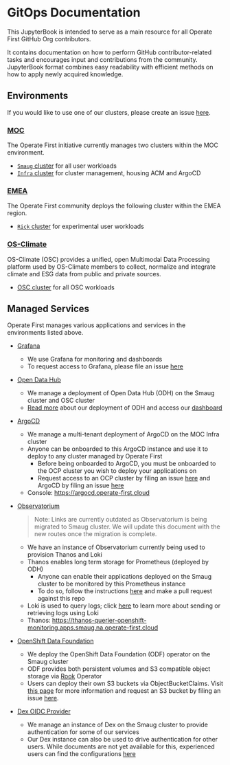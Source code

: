 # GitOps Documentation

This JupyterBook is intended to serve as a main resource for all Operate First GitHub Org contributors.

It contains documentation on how to perform GitHub contributor-related tasks and encourages input and contributions from
the community. JupyterBook format combines easy readability with efficient methods on how to apply newly acquired
knowledge.

## Environments

If you would like to use one of our clusters, please create an issue [here][3].

### [MOC][14]

The Operate First initiative currently manages two clusters within the MOC environment.

- [`Smaug` cluster][smaug] for all user workloads
- [`Infra` cluster][infra] for cluster management, housing ACM and ArgoCD

### [EMEA][23]

The Operate First community deploys the following cluster within the EMEA region.

- [`Rick` cluster][rick] for experimental user workloads

### [OS-Climate][24]

OS-Climate (OSC) provides a unified, open Multimodal Data Processing platform used by OS-Climate members to collect, normalize and integrate climate and ESG data from public and private sources.

- [OSC cluster][osc-cl] for all OSC workloads

## Managed Services

Operate First manages various applications and services in the environments listed above.

* [Grafana][6]

    * We use Grafana for monitoring and dashboards
    * To request access to Grafana, please file an issue [here][7]

* [Open Data Hub][15]
    * We manage a deployment of Open Data Hub (ODH) on the Smaug cluster and OSC cluster
    * [Read more][odh1] about our deployment of ODH and access our [dashboard][odh2]

* [ArgoCD][17]
    * We manage a multi-tenant deployment of ArgoCD on the MOC Infra cluster
    * Anyone can be onboarded to this ArgoCD instance and use it to deploy to any cluster managed by Operate First
        * Before being onboarded to ArgoCD, you must be onboarded to the OCP cluster you wish to deploy your applications on
        * Request access to an OCP cluster by filing an issue [here][4] and ArgoCD by filing an issue [here][5]
    * Console: https://argocd.operate-first.cloud

* [Observatorium][18]

    > Note: Links are currently outdated as Observatorium is being migrated to Smaug cluster. We will update this document with the new routes once the migration is complete.
    * We have an instance of Observatorium currently being used to provision Thanos and Loki
    * Thanos enables long term storage for Prometheus (deployed by ODH)
        * Anyone can enable their applications deployed on the Smaug cluster to be monitored by this Prometheus instance
        * To do so, follow the instructions [here][8] and make a pull request against this repo
    * Loki is used to query logs; click [here][9] to learn more about sending or retrieving logs using Loki
    * Thanos: https://thanos-querier-openshift-monitoring.apps.smaug.na.operate-first.cloud

* [OpenShift Data Foundation][20]
    * We deploy the OpenShift Data Foundation (ODF) operator on the Smaug cluster
    * ODF provides both persistent volumes and S3 compatible object storage via [Rook][12] Operator
    * Users can deploy their own S3 buckets via ObjectBucketClaims. Visit [this page][13] for more information and request an S3 bucket by filing an issue [here][10].

* [Dex OIDC Provider][21]

    * We manage an instance of Dex on the Smaug cluster to provide authentication for some of our services
    * Our Dex instance can also be used to drive authentication for other users. While documents are not yet available for this, experienced users can find the configurations [here][11]

[3]: https://github.com/operate-first/support/issues/new?assignees=&labels=onboarding&template=onboarding_to_cluster.yaml&title=
[4]: https://github.com/operate-first/support/issues/new?assignees=&labels=onboarding&template=onboarding_to_cluster.yaml&title=
[5]: https://github.com/operate-first/support/issues/new?assignees=&labels=onboarding&template=onboarding_argocd.yaml&title=
[6]: https://grafana.com/
[7]: https://github.com/operate-first/support/issues
[8]: https://github.com/operate-first/support/blob/main/docs/add_service_monitoring.md
[9]: https://www.operate-first.cloud/users/apps/docs/observatorium/loki/README.md
[10]: https://github.com/operate-first/support/issues/new?assignees=first-operator&labels=kind%2Fonboarding%2Carea%2Fbucket&template=ceph_bucket_request.yaml&title=BUCKET%3A+%3Cname%3E
[11]: https://github.com/operate-first/apps/tree/master/dex
[12]: https://rook.io/
[13]: ocs/claiming_object_store.md
[14]: https://massopen.cloud/
[15]: https://opendatahub.io/
[17]: https://argoproj.github.io/argo-cd/
[18]: https://github.com/observatorium
[20]: https://cloud.redhat.com/products/container-storage/?extIdCarryOver=true&sc_cid=701f2000001Css5AAC
[21]: https://github.com/dexidp/dex
[23]: https://www.hetzner.com/
[24]: https://github.com/os-climate/os_c_data_commons
[smaug]: https://console-openshift-console.apps.smaug.na.operate-first.cloud/
[infra]: https://console-openshift-console.apps.moc-infra.massopen.cloud/
[rick]: https://console-openshift-console.apps.rick.emea.operate-first.cloud/
[osc-cl]: https://console-openshift-console.apps.odh-cl1.apps.os-climate.org/dashboards
[odh1]: odh/README.md
[odh2]: https://odh.operate-first.cloud/
